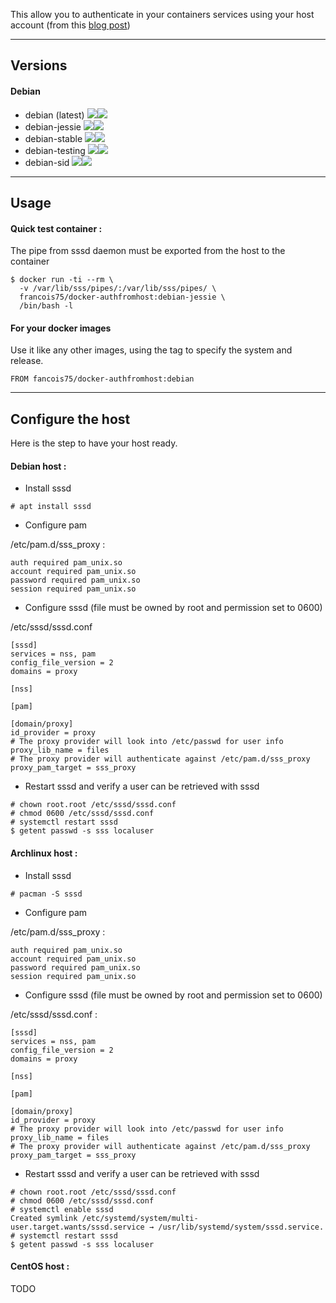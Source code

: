 
This allow you to authenticate in your containers services using your host account (from this [blog post](https://jhrozek.wordpress.com/2015/03/31/authenticating-a-docker-container-against-hosts-unix-accounts/))

----
## Versions

#### Debian

* debian (latest) [![](https://images.microbadger.com/badges/image/francois75/docker-authfromhost:debian.svg)](http://microbadger.com/images/francois75/docker-authfromhost:debian "Get your own image badge on microbadger.com")[![](https://images.microbadger.com/badges/version/francois75/docker-authfromhost:debian.svg)](http://microbadger.com/images/francois75/docker-authfromhost:debian "Get your own version badge on microbadger.com")
* debian-jessie [![](https://images.microbadger.com/badges/image/francois75/docker-authfromhost:debian-jessie.svg)](http://microbadger.com/images/francois75/docker-authfromhost:debian-jessie "Get your own image badge on microbadger.com")[![](https://images.microbadger.com/badges/version/francois75/docker-authfromhost:debian-jessie.svg)](http://microbadger.com/images/francois75/docker-authfromhost:debian-jessie "Get your own version badge on microbadger.com")
* debian-stable [![](https://images.microbadger.com/badges/image/francois75/docker-authfromhost:debian-stable.svg)](http://microbadger.com/images/francois75/docker-authfromhost:debian-stable "Get your own image badge on microbadger.com")[![](https://images.microbadger.com/badges/version/francois75/docker-authfromhost:debian-stable.svg)](http://microbadger.com/images/francois75/docker-authfromhost:debian-stable "Get your own version badge on microbadger.com")
* debian-testing [![](https://images.microbadger.com/badges/image/francois75/docker-authfromhost:debian-testing.svg)](http://microbadger.com/images/francois75/docker-authfromhost:debian-testing "Get your own image badge on microbadger.com")[![](https://images.microbadger.com/badges/version/francois75/docker-authfromhost:debian-testing.svg)](http://microbadger.com/images/francois75/docker-authfromhost:debian-testing "Get your own version badge on microbadger.com")
* debian-sid [![](https://images.microbadger.com/badges/image/francois75/docker-authfromhost:debian-sid.svg)](http://microbadger.com/images/francois75/docker-authfromhost:debian-sid "Get your own image badge on microbadger.com")[![](https://images.microbadger.com/badges/version/francois75/docker-authfromhost:debian-sid.svg)](http://microbadger.com/images/francois75/docker-authfromhost:debian-sid "Get your own version badge on microbadger.com")

----
## Usage

#### Quick test container :

The pipe from sssd daemon must be exported from the host to the container

```
$ docker run -ti --rm \
  -v /var/lib/sss/pipes/:/var/lib/sss/pipes/ \
  francois75/docker-authfromhost:debian-jessie \
  /bin/bash -l
```

#### For your docker images

Use it like any other images, using the tag to specify the system and release.

```
FROM fancois75/docker-authfromhost:debian
```

----
## Configure the host

Here is the step to have your host ready.

#### Debian host :

* Install sssd

```
# apt install sssd
```

* Configure pam

/etc/pam.d/sss_proxy :

```
auth required pam_unix.so
account required pam_unix.so
password required pam_unix.so
session required pam_unix.so
```

* Configure sssd (file must be owned by root and permission set to 0600)

/etc/sssd/sssd.conf

```
[sssd]
services = nss, pam
config_file_version = 2
domains = proxy

[nss]

[pam]

[domain/proxy]
id_provider = proxy
# The proxy provider will look into /etc/passwd for user info
proxy_lib_name = files
# The proxy provider will authenticate against /etc/pam.d/sss_proxy
proxy_pam_target = sss_proxy
```

* Restart sssd and verify a user can be retrieved with sssd

```
# chown root.root /etc/sssd/sssd.conf
# chmod 0600 /etc/sssd/sssd.conf
# systemctl restart sssd
$ getent passwd -s sss localuser
```

#### Archlinux host :

* Install sssd

```
# pacman -S sssd
```

* Configure pam

/etc/pam.d/sss_proxy :

```
auth required pam_unix.so
account required pam_unix.so
password required pam_unix.so
session required pam_unix.so
```

* Configure sssd (file must be owned by root and permission set to 0600)

/etc/sssd/sssd.conf :

```
[sssd]
services = nss, pam
config_file_version = 2
domains = proxy

[nss]

[pam]

[domain/proxy]
id_provider = proxy
# The proxy provider will look into /etc/passwd for user info
proxy_lib_name = files
# The proxy provider will authenticate against /etc/pam.d/sss_proxy
proxy_pam_target = sss_proxy
```

* Restart sssd and verify a user can be retrieved with sssd

```
# chown root.root /etc/sssd/sssd.conf
# chmod 0600 /etc/sssd/sssd.conf
# systemctl enable sssd
Created symlink /etc/systemd/system/multi-user.target.wants/sssd.service → /usr/lib/systemd/system/sssd.service.
# systemctl restart sssd
$ getent passwd -s sss localuser
```

#### CentOS host :

TODO
